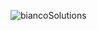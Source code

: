 ![biancoSolutions](https://www.bianco-solutions.de/assets/logos/biancoSolutions.png "biancoSolutions transparent logo ©Jan Weiss" )
